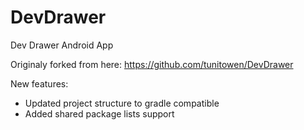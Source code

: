 DevDrawer
=========

Dev Drawer Android App

Originaly forked from here: https://github.com/tunitowen/DevDrawer

New features:
* Updated project structure to gradle compatible
* Added shared package lists support

